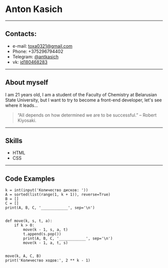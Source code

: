# Anton Kasich
---
## Contacts:
* e-mail: [toxa0321@gmail.com](mailto:toxa0321@gmail.com)
* Phone: +375296794402
* Telegram: [@antkasich](https://t.me/antkasich)
* vk: [id180468283](https://vk.com/id180468283)
---
## About myself
I am 21 years old, I am a student of the Faculty of Chemistry at Belarusian State University, but I want to try to become a front-end developer, let's see where it leads...
>“All depends on how determined we are to be successful.” – Robert Kiyosaki.
---
## Skills
* HTML
* CSS 
---
## Code Examples
```
k = int(input('Количество дисков: '))
A = sorted(list(range(1, k + 1)), reverse=True)
B = []
C = []
print(A, B, C, '____________', sep='\n')


def move(k, s, t, a):
    if k > 0:
        move(k - 1, s, a, t)
        t.append(s.pop())
        print(A, B, C, '____________', sep='\n')
        move(k - 1, a, t, s)


move(k, A, C, B)
print('Количество ходов:', 2 ** k - 1)
```